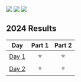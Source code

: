 ![](https://img.shields.io/badge/day%20📅-3-blue) ![](https://img.shields.io/badge/days%20completed%20✔-3-darkgreen) ![](https://img.shields.io/badge/stars%20⭐-6-yellow)

<!--- advent_readme_stars table --->
## 2024 Results

| Day | Part 1 | Part 2 |
| :---: | :---: | :---: |
| [Day 1](https://adventofcode.com/2024/day/1) | ⭐ | ⭐ |
| [Day 2](https://adventofcode.com/2024/day/2) | ⭐ | ⭐ |
<!--- advent_readme_stars table --->

